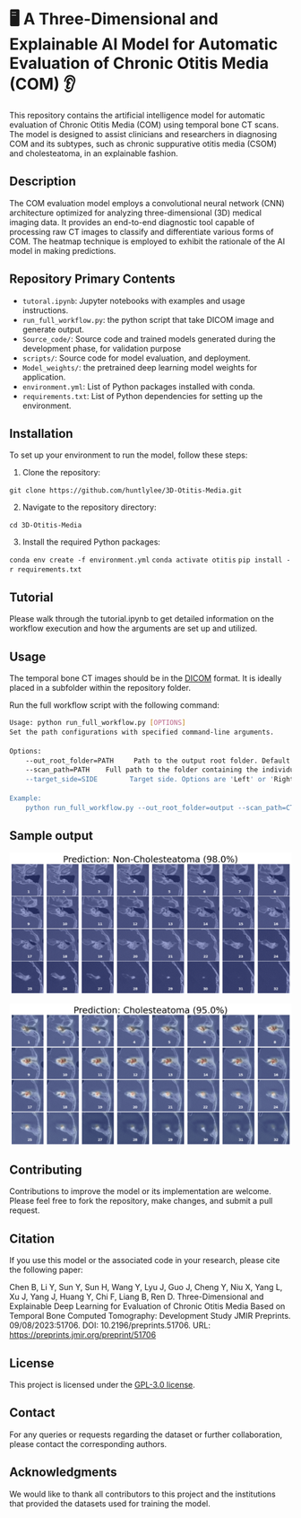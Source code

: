 # 🖥️ A Three-Dimensional and Explainable AI Model for Automatic Evaluation of Chronic Otitis Media (COM) 👂

This repository contains the artificial intelligence model for automatic evaluation of Chronic Otitis Media (COM) using temporal bone CT scans. The model is designed to assist clinicians and researchers in diagnosing COM and its subtypes, such as chronic suppurative otitis media (CSOM) and cholesteatoma, in an explainable fashion.

## Description

The COM evaluation model employs a convolutional neural network (CNN) architecture optimized for analyzing three-dimensional (3D) medical imaging data. It provides an end-to-end diagnostic tool capable of processing raw CT images to classify and differentiate various forms of COM. The heatmap technique is employed to exhibit the rationale of the AI model in making predictions.

## Repository Primary Contents 

- `tutoral.ipynb`: Jupyter notebooks with examples and usage instructions.
- `run_full_workflow.py`: the python script that take DICOM image and generate output.
- `Source_code/`: Source code and trained models generated during the development phase, for validation purpose
- `scripts/`: Source code for model evaluation, and deployment.
- `Model_weights/`: the pretrained deep learning model weights for application.
- `environment.yml`: List of Python packages installed with conda.
- `requirements.txt`: List of Python dependencies for setting up the environment.
  
## Installation

To set up your environment to run the model, follow these steps:

1. Clone the repository:

`git clone https://github.com/huntlylee/3D-Otitis-Media.git`

2. Navigate to the repository directory:

`cd 3D-Otitis-Media`

3. Install the required Python packages:

`conda env create -f environment.yml`
`conda activate otitis`
`pip install -r requirements.txt`

## Tutorial

Please walk through the tutorial.ipynb to get detailed information on the workflow execution and how the arguments are set up and utilized.

## Usage

The temporal bone CT images should be in the [DICOM](https://en.wikipedia.org/wiki/DICOM) format. It is ideally placed in a subfolder within the repository folder. 

Run the full workflow script with the following command:

```bash
Usage: python run_full_workflow.py [OPTIONS]
Set the path configurations with specified command-line arguments.

Options:
    --out_root_folder=PATH     Path to the output root folder. Default is 'output'.
    --scan_path=PATH    Full path to the folder containing the individual's CT scan. For example: 'CT_images/p00726056-231124'.
    --target_side=SIDE        Target side. Options are 'Left' or 'Right'. Default is 'Left'.

Example:
    python run_full_workflow.py --out_root_folder=output --scan_path=CT_images/p00726056-231124 --target_side=Left
```
## Sample output
![Sample Output](output/p00726056-231124%20Left.png)

![Sample Output](output/P00085041-231029%20Left.png)

## Contributing

Contributions to improve the model or its implementation are welcome. Please feel free to fork the repository, make changes, and submit a pull request.

## Citation

If you use this model or the associated code in your research, please cite the following paper:

Chen B, Li Y, Sun Y, Sun H, Wang Y, Lyu J, Guo J, Cheng Y, Niu X, Yang L, Xu J, Yang J, Huang Y, Chi F, Liang B, Ren D. Three-Dimensional and Explainable Deep Learning for Evaluation of Chronic Otitis Media Based on Temporal Bone Computed Tomography: Development Study
JMIR Preprints. 09/08/2023:51706. DOI: 10.2196/preprints.51706. URL: https://preprints.jmir.org/preprint/51706

## License

This project is licensed under the [GPL-3.0 license](LICENSE).

## Contact

For any queries or requests regarding the dataset or further collaboration, please contact the corresponding authors.

## Acknowledgments

We would like to thank all contributors to this project and the institutions that provided the datasets used for training the model.
